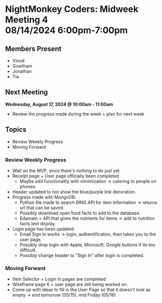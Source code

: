 # NightMonkey Coders: Midweek Meeting 4 <br> 08/14/2024 6:00pm-7:00pm

## Members Present
- Vinod
- Gowtham
- Jonathan
- Tia

## Next Meeting 
**Wednesday, August 17, 2024 @ 10:00am - 11:00am**
- Review the progress made during the week + plan for next week

## Topics
- Review Weekly Progress
- Moving Forward

### Review Weekly Progress
- Wait on the MVP, since there's nothing to do just yet.
- Receipt page + User page officially been completed
    - Maybe add functionality with minimization &rarr; catering to people on phones.
- Header updated to not show the blue/purple link decoration.
- Progress made with MongoDB:
    - Python file made to search BING API for item information &rarr; returns url that can be saved.
    - Possibly download open food facts to add to the database.
    - Edamam = API that gives the nutrients for items &rarr; add to nutrition facts text display.
- Login page has been updated:
    - Email Sign In works &rarr; login, authentification, then takes you to the user page.
    - Possibly drop login with Apple, Microsoft, Google buttons if its too difficult.
    - Possibly change header to "Sign In" after login is completed.
 
### Moving Forward
- Item Selector + Login In pages are completed
- Wireframe page 6 + user page are still being worked on.
- Come up with ideas to fill in the User Page so that it doesn't look as empty &rarr; end tomorrow (05/15), mid Friday (05/16)
